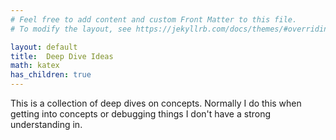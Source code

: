 ```yaml
---
# Feel free to add content and custom Front Matter to this file.
# To modify the layout, see https://jekyllrb.com/docs/themes/#overriding-theme-defaults

layout: default
title:  Deep Dive Ideas
math: katex
has_children: true
---
```


This is a collection of deep dives on concepts. Normally I do this when getting into concepts or debugging things I don't have a strong understanding in.


